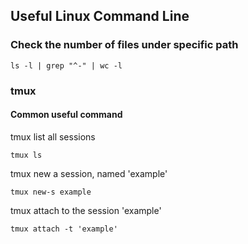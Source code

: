 ## Useful Linux Command Line
### Check the number of files under specific path
```
ls -l | grep "^-" | wc -l
```

### tmux
#### Common useful command
tmux list all sessions
```
tmux ls
```

tmux new a session, named 'example'
```
tmux new-s example
```

tmux attach to the session 'example'
```
tmux attach -t 'example'
```

